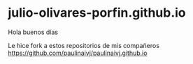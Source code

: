 # julio-olivares-porfin.github.io

Hola buenos días

Le hice fork a estos repositorios de mis compañeros
https://github.com/paulinaivj/paulinaivj.github.io

